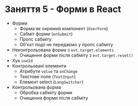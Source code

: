 # Заняття 5 - Форми в React

- Форми
  - Форма як окремий компонент (`UserForm`)
  - Сабміт форми (`onSubmit`)
  - Пропс сабміту
  - Об'єкт подіі не передаємо у пропс сабміту
- Неконтрольована форма з `evt.target.elements`
  - Очищення форми після сабміту з `evt.target.reset()`
- Хук `useId`
- Контрольовані елементи
  - Атрибути `value` та `onChange`
  - Текстове поле (`TextInput`)
  - Елемент select (`LangSwitcher`)
- Контрольована форма
  - Обробка сабміту форми
  - Очищення форми після сабміту
